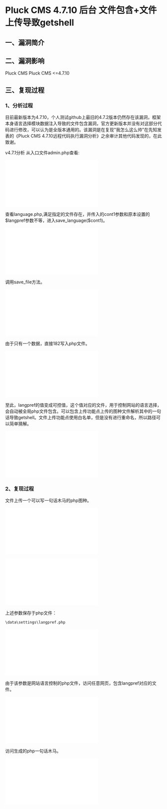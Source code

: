 Pluck CMS 4.7.10 后台 文件包含+文件上传导致getshell
===================================================

一、漏洞简介
------------

二、漏洞影响
------------

Pluck CMS Pluck CMS \<=4.7.10

三、复现过程
------------

### 1、分析过程

目前最新版本为4.7.10，个人测试github上最旧的4.7.2版本仍然存在该漏洞，框架本身语言选择模块数据注入导致的文件包含漏洞，官方更新版本并没有对这部分代码进行修改，可以认为是全版本通用的。该漏洞是在复现\"我怎么这么帅\"在先知发表的《Pluck
CMS 4.7.10远程代码执行漏洞分析》之余审计其他代码发现的，在此致谢。

v4.7.1分析 从入口文件admin.php查看:

![](/Users/aresx/Documents/VulWiki/.resource/PluckCMS4.7.10后台文件包含+文件上传导致getshell/media/rId25.shtml)

查看language.php,满足指定的文件存在，并传入的cont1参数和原本设置的\$langpref参数不等，进入save\_language(\$cont1)。

![](/Users/aresx/Documents/VulWiki/.resource/PluckCMS4.7.10后台文件包含+文件上传导致getshell/media/rId26.shtml)

调用save\_file方法。

![](/Users/aresx/Documents/VulWiki/.resource/PluckCMS4.7.10后台文件包含+文件上传导致getshell/media/rId27.shtml)

由于只有一个数据，直接182写入php文件。

![](/Users/aresx/Documents/VulWiki/.resource/PluckCMS4.7.10后台文件包含+文件上传导致getshell/media/rId28.shtml)

至此，langpref的值变成可控值，这个值对应的文件，用于控制网站的语言选择，会自动被全局php文件包含。可以包含上传功能点上传的图种文件解析其中的一句话导致getshell。文件上传功能点使用白名单，但是没有进行重命名，所以路径可以简单猜解。

![](/Users/aresx/Documents/VulWiki/.resource/PluckCMS4.7.10后台文件包含+文件上传导致getshell/media/rId29.shtml)

### 2、复现过程

文件上传一个可以写一句话木马的php图种。

![](/Users/aresx/Documents/VulWiki/.resource/PluckCMS4.7.10后台文件包含+文件上传导致getshell/media/rId31.shtml)

![](/Users/aresx/Documents/VulWiki/.resource/PluckCMS4.7.10后台文件包含+文件上传导致getshell/media/rId32.shtml)

上述参数保存于php文件：

    \data\settings\langpref.php

![](/Users/aresx/Documents/VulWiki/.resource/PluckCMS4.7.10后台文件包含+文件上传导致getshell/media/rId33.shtml)

由于该参数是网站语言控制的php文件，访问任意网页，包含langpref对应的文件。

![](/Users/aresx/Documents/VulWiki/.resource/PluckCMS4.7.10后台文件包含+文件上传导致getshell/media/rId34.shtml)

访问生成的php一句话木马。

![](/Users/aresx/Documents/VulWiki/.resource/PluckCMS4.7.10后台文件包含+文件上传导致getshell/media/rId35.shtml)
